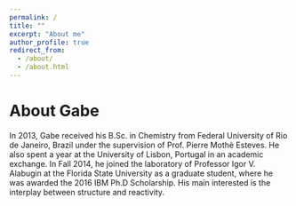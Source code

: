 ```yaml
---
permalink: /
title: ""
excerpt: "About me"
author_profile: true
redirect_from: 
  - /about/
  - /about.html
---
```


About Gabe
======
In 2013, Gabe received his B.Sc. in Chemistry from Federal University of Rio de Janeiro, Brazil under the supervision of Prof. Pierre Mothè Esteves. He also spent a year at the University of Lisbon, Portugal in an academic exchange. In Fall 2014, he joined the laboratory of Professor Igor V. Alabugin at the Florida State University as a graduate student, where he was awarded the 2016 IBM Ph.D Scholarship. His main interested is the interplay between structure and reactivity.


